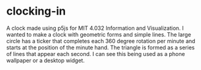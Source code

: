 # clocking-in
A clock made using p5js for MIT 4.032 Information and Visualization.
I wanted to make a clock with geometric forms and simple lines. 
The large circle has a ticker that completes each 360 degree rotation per minute and starts at the position of the minute hand.
The triangle is formed as a series of lines that appear each second.
I can see this being used as a phone wallpaper or a desktop widget.
